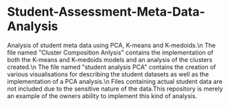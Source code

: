 # Student-Assessment-Meta-Data-Analysis
Analysis of student meta data using PCA, K-means and K-medoids.\n The file named "Cluster Composition Anlysis" contains the implementation of both the K-means and K-medoids models and an analysis of the clusters created.\n The file named "student analysis PCA" contains the creation of various visualisations for describing the student datasets as well as the implementation of a PCA analysis.\n Files containing actual student data are not included due to the sensitive nature of the data.This repository is merely an example of the owners ability to implement this kind of analysis.
